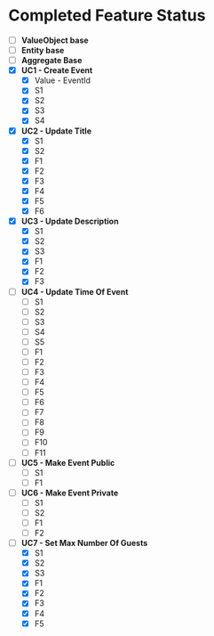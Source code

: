 # Completed Feature Status

* [ ] **ValueObject base**
* [ ] **Entity base**
* [ ] **Aggregate Base**
* [x] **UC1 - Create Event**
  * [x] Value - EventId
  * [x] S1
  * [x] S2
  * [x] S3
  * [x] S4
* [x] **UC2 - Update Title**
  * [x] S1
  * [x] S2
  * [x] F1
  * [x] F2
  * [x] F3
  * [x] F4
  * [x] F5
  * [x] F6
* [x] **UC3 - Update Description**
  * [x] S1
  * [x] S2
  * [x] S3
  * [x] F1
  * [x] F2
  * [x] F3
* [ ] **UC4 - Update Time Of Event**
  * [ ] S1
  * [ ] S2
  * [ ] S3
  * [ ] S4
  * [ ] S5
  * [ ] F1
  * [ ] F2
  * [ ] F3
  * [ ] F4
  * [ ] F5
  * [ ] F6
  * [ ] F7
  * [ ] F8
  * [ ] F9
  * [ ] F10
  * [ ] F11
* [ ] **UC5 - Make Event Public**
  * [ ] S1
  * [ ] F1
* [ ] **UC6 - Make Event Private**
  * [ ] S1
  * [ ] S2
  * [ ] F1
  * [ ] F2
* [ ] **UC7 - Set Max Number Of Guests**
  * [x] S1
  * [x] S2
  * [x] S3
  * [x] F1
  * [x] F2
  * [x] F3
  * [x] F4
  * [x] F5
